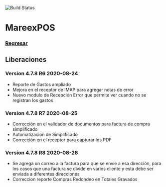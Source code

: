 ![Build Status](https://img.shields.io/badge/Estado-Desarrollo-orange.svg?style=for-the-badge)

# MareexPOS

### [Regresar](https://jarscr.github.io/mareex/home#release)

## Liberaciones
### Version 4.7.8 R6 2020-08-24

- Reporte de Gastos ampliado
- Mejora en el receptor de IMAP para agregar notas de error
- Nuevo modulo de Recepción Error que permite ver cuando no se registran los gastos

### Version 4.7.8 R7 2020-08-25
- Corrección en el validador de documentos para factura de compra simplificado
- Automatizacion de Simplificado
- Corrección en el receptor para capturar los PDF

### Version 4.7.8 R8 2020-08-28
- Se agrega un correo a la factura para que se envie a esa dirección, para los casos que una factura se divide en varios cliente y esta debe ser enviada a diferentes direcciones
- Correccion reporte Compras Redondeo en Totales Gravados

